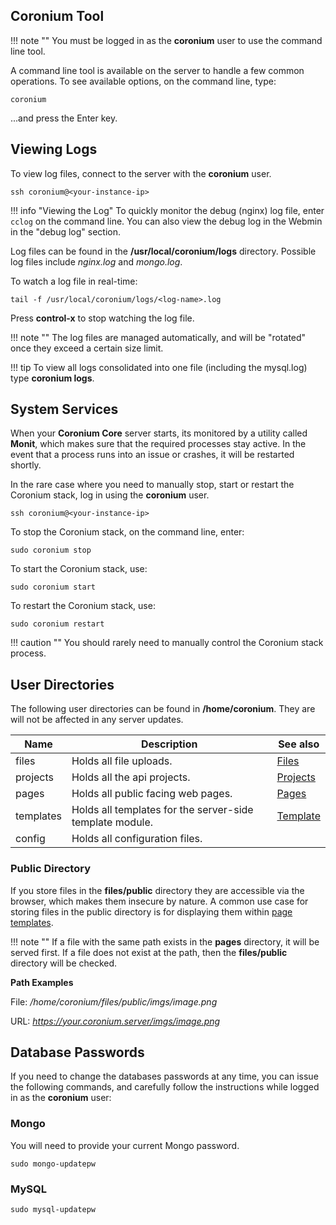 ## Coronium Tool

!!! note ""
    You must be logged in as the __coronium__ user to use the command line tool.

A command line tool is available on the server to handle a few common operations. To see available options, on the command line, type:

```
coronium
```

...and press the Enter key.

## Viewing Logs

To view log files, connect to the server with the __coronium__ user.

```
ssh coronium@<your-instance-ip>
```

!!! info "Viewing the Log"
    To quickly monitor the debug (nginx) log file, enter `cclog` on the command line. You can also view the debug log in the Webmin in the "debug log" section.

Log files can be found in the __/usr/local/coronium/logs__ directory. Possible log files include _nginx.log_ and _mongo.log_.

To watch a log file in real-time:

```
tail -f /usr/local/coronium/logs/<log-name>.log
```

Press __control-x__ to stop watching the log file.

!!! note ""
    The log files are managed automatically, and will be "rotated" once they exceed a certain size limit.

!!! tip
    To view all logs consolidated into one file (including the mysql.log) type __coronium logs__.

## System Services

When your __Coronium Core__ server starts, its monitored by a utility called __Monit__, which makes sure that the required processes stay active. In the event that a process runs into an issue or crashes, it will be restarted shortly.

In the rare case where you need to manually stop, start or restart the Coronium stack, log in using the __coronium__ user.

```
ssh coronium@<your-instance-ip>
```

To stop the Coronium stack, on the command line, enter:

```
sudo coronium stop
```

To start the Coronium stack, use:

```
sudo coronium start
```

To restart the Coronium stack, use:

```
sudo coronium restart
```

!!! caution ""
    You should rarely need to manually control the Coronium stack process.


## User Directories

The following user directories can be found in __/home/coronium__. They are will not be affected in any server updates.

|Name|Description|See also|
|----|-----------|--------|
|files|Holds all file uploads.|[Files](/server/modules/files/)|
|projects|Holds all the api projects.|[Projects](/server/modules/api/#projects)|
|pages|Holds all public facing web pages.|[Pages](/server/modules/pages/api/)|
|templates|Holds all templates for the server-side template module.|[Template](/server/modules/template/)|
|config|Holds all configuration files.||

### Public Directory

If you store files in the __files/public__ directory they are accessible via the browser, which makes them insecure by nature. A common use case for storing files in the public directory is for displaying them within [page templates](/server/modules/pages/templates/). 

!!! note ""
    If a file with the same path exists in the __pages__ directory, it will be served first. If a file does not exist at the path, then the __files/public__ directory will be checked.

__Path Examples__

File: _/home/coronium/files/public/imgs/image.png_

URL: _https://your.coronium.server/imgs/image.png_

## Database Passwords

If you need to change the databases passwords at any time, you can issue the following commands, and carefully follow the instructions while logged in as the __coronium__ user:

### Mongo

You will need to provide your current Mongo password.

```
sudo mongo-updatepw
```

### MySQL

```
sudo mysql-updatepw
```

